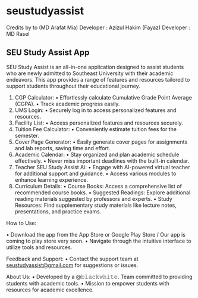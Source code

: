 # seustudyassist

Credits by to (MD Arafat Mia) 
Developer : Azizul Hakim  (Fayaz)
Developer : MD Rasel


SEU Study Assist App
---------------------
SEU Study Assist is an all-in-one application designed to assist students who are newly admitted to 
Southeast University with their academic endeavors. 
This app provides a range of features and resources tailored to support students throughout their educational journey.

1.	CGP Calculator:
   •	Effortlessly calculate Cumulative Grade Point Average (CGPA).
   •	Track academic progress easily.
2.	UMS Login:
   •	Securely log in to access personalized features and resources.
3.	Facility List:
   •	Access personalized features and resources securely.
4.	Tuition Fee Calculator:
   •	Conveniently estimate tuition fees for the semester.
5.	Cover Page Generator:
   •	Easily generate cover pages for assignments and lab reports, saving time and effort.
6.	Academic Calendar:
   •	Stay organized and plan academic schedule effectively.
   •	Never miss important deadlines with the built-in calendar.
7.	Teacher SEU Study Assist Ai:
   •	Engage with AI-powered virtual teacher for additional support and guidance.
   •	Access various modules to enhance learning experience.
8.	Curriculum Details:
   •	Course Books: Access a comprehensive list of recommended course books.
   •	Suggested Readings: Explore additional reading materials suggested by professors and experts.
   •	Study Resources: Find supplementary study materials like lecture notes, presentations, and practice exams.

How to Use:

   •	Download the app from the App Store or Google Play Store / Our app is coming to play store very soon.
   •	Navigate through the intuitive interface to utilize tools and resources.
   
Feedback and Support:
   •	Contact the support team at seustudyassist@gmail.com for suggestions or issues.

About Us:
   •	Developed by a  @𝚋𝚕𝚊𝚌𝚔𝚠𝚑𝚒𝚝𝚎.  Team committed to providing students with academic tools.
   •	Mission to empower students with resources for academic excellence.

